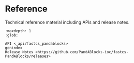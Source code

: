 # Reference

Technical reference material including APIs and release notes.

```{toctree}
:maxdepth: 1
:glob:

API <_api/fastcs_pandablocks>
genindex
Release Notes <https://github.com/PandABlocks-ioc/fastcs-PandABlocks/releases>
```
